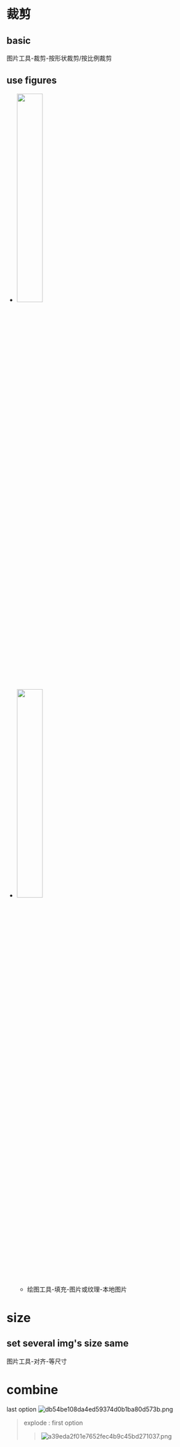 # 裁剪
## basic
图片工具-裁剪-按形状裁剪/按比例裁剪
## use figures
- <img src="../../../_resources/8b685fb76532c0cd25e3fe456daac66b.png" width="35%" height="35%" >
- <img src="../../../_resources/066af6d07d5238d6c01c0c939c612b32.png" width="35%" height="35%" >
	
	- 绘图工具-填充-图片或纹理-本地图片

# size
## set several img's size same
图片工具-对齐-等尺寸

# combine
last option
![db54be108da4ed59374d0b1ba80d573b.png](../../../_resources/db54be108da4ed59374d0b1ba80d573b.png)
> explode : first option
>> ![a39eda2f01e7652fec4b9c45bd271037.png](../../../_resources/a39eda2f01e7652fec4b9c45bd271037.png)